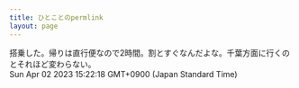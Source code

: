 ```yaml
---
title: ひとことのpermlink
layout: page
---
```

<div class="box" dt="1680416538299">
  搭乗した。帰りは直行便なので2時間。割とすぐなんだよな。千葉方面に行くのとそれほど変わらない。
  <div class="content is-small">Sun Apr 02 2023 15:22:18 GMT+0900 (Japan Standard Time)</div>
</div>